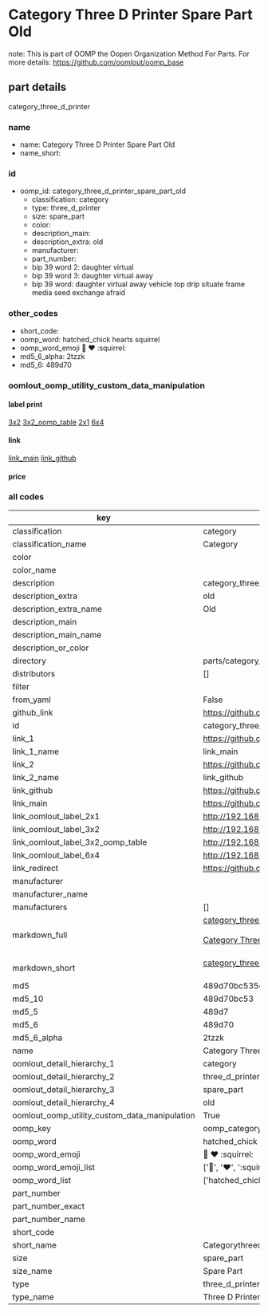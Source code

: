 # Category Three D Printer Spare Part Old  

note: This is part of OOMP the Oopen Organization Method For Parts. For more details: https://github.com/oomlout/oomp_base

##  part details
  



category_three_d_printer



### name
* name: Category Three D Printer Spare Part Old
* name_short: 
### id
* oomp_id: category_three_d_printer_spare_part_old
  * classification: category
  * type: three_d_printer
  * size: spare_part
  * color: 
  * description_main: 
  * description_extra: old
  * manufacturer: 
  * part_number: 
  * bip 39 word 2: daughter virtual
  * bip 39 word 3: daughter virtual away
  * bip 39 word: daughter virtual away vehicle top drip situate frame media seed exchange afraid

### other_codes
* short_code: 
* oomp_word: hatched_chick hearts squirrel
* oomp_word_emoji :hatched_chick: :hearts: :squirrel:
* md5_6_alpha: 2tzzk
* md5_6: 489d70






### oomlout_oomp_utility_custom_data_manipulation
#### label print
[3x2](http://192.168.1.245:1112/?label=oomp%202tzzk)
[3x2_oomp_table](http://192.168.1.108:1112/?label=oomp%202tzzk)
[2x1](http://192.168.1.242:1112/?label=oomp%202tzzk)
[6x4](http://192.168.1.55:1112/?label=oomp%202tzzk)    

#### link

[link_main](https://github.com/oomlout/oomlout_oomp_version_1_messy/tree/main/parts/category_three_d_printer_spare_part_old) [link_github](https://github.com/oomlout/oomlout_oomp_version_1_messy/tree/main/parts/category_three_d_printer_spare_part_old)                             

#### price







### all codes 
| key | value |  
| --- | --- |  
| classification | category |  
| classification_name | Category |  
| color |  |  
| color_name |  |  
| description | category_three_d_printer |  
| description_extra | old |  
| description_extra_name | Old |  
| description_main |  |  
| description_main_name |  |  
| description_or_color |   |  
| directory | parts/category_three_d_printer_spare_part_old |  
| distributors | [] |  
| filter |  |  
| from_yaml | False |  
| github_link | https://github.com/oomlout/oomlout_oomp_part_src/tree/main/parts/category_three_d_printer_spare_part_old |  
| id | category_three_d_printer_spare_part_old |  
| link_1 | https://github.com/oomlout/oomlout_oomp_version_1_messy/tree/main/parts/category_three_d_printer_spare_part_old |  
| link_1_name | link_main |  
| link_2 | https://github.com/oomlout/oomlout_oomp_version_1_messy/tree/main/parts/category_three_d_printer_spare_part_old |  
| link_2_name | link_github |  
| link_github | https://github.com/oomlout/oomlout_oomp_version_1_messy/tree/main/parts/category_three_d_printer_spare_part_old |  
| link_main | https://github.com/oomlout/oomlout_oomp_version_1_messy/tree/main/parts/category_three_d_printer_spare_part_old |  
| link_oomlout_label_2x1 | http://192.168.1.242:1112/?label=oomp%202tzzk |  
| link_oomlout_label_3x2 | http://192.168.1.245:1112/?label=oomp%202tzzk |  
| link_oomlout_label_3x2_oomp_table | http://192.168.1.108:1112/?label=oomp%202tzzk |  
| link_oomlout_label_6x4 | http://192.168.1.55:1112/?label=oomp%202tzzk |  
| link_redirect | https://github.com/oomlout/oomlout_oomp_version_1_messy/tree/main/parts/category_three_d_printer_spare_part_old |  
| manufacturer |  |  
| manufacturer_name |  |  
| manufacturers | [] |  
| markdown_full | [category_three_d_printer_spare_part_old](none)<br>[](none)<br>[Category Three D Printer Spare Part Old](none)<br><br> |  
| markdown_short | [category_three_d_printer_spare_part_old](none)<br><br> |  
| md5 | 489d70bc535c99350cf27f1e20fd19be |  
| md5_10 | 489d70bc53 |  
| md5_5 | 489d7 |  
| md5_6 | 489d70 |  
| md5_6_alpha | 2tzzk |  
| name | Category Three D Printer Spare Part Old |  
| oomlout_detail_hierarchy_1 | category |  
| oomlout_detail_hierarchy_2 | three_d_printer |  
| oomlout_detail_hierarchy_3 | spare_part |  
| oomlout_detail_hierarchy_4 | old |  
| oomlout_oomp_utility_custom_data_manipulation | True |  
| oomp_key | oomp_category_three_d_printer_spare_part_old |  
| oomp_word | hatched_chick hearts squirrel |  
| oomp_word_emoji | :hatched_chick: :hearts: :squirrel: |  
| oomp_word_emoji_list | [':hatched_chick:', ':hearts:', ':squirrel:'] |  
| oomp_word_list | ['hatched_chick', 'hearts', 'squirrel'] |  
| part_number |  |  
| part_number_exact |  |  
| part_number_name |  |  
| short_code |  |  
| short_name | Categorythreedprinter |  
| size | spare_part |  
| size_name | Spare Part |  
| type | three_d_printer |  
| type_name | Three D Printer |  
